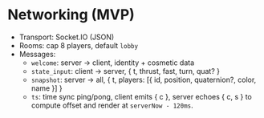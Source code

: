 # Networking (MVP)

- Transport: Socket.IO (JSON)
- Rooms: cap 8 players, default `lobby`
- Messages:
  - `welcome`: server → client, identity + cosmetic data
  - `state_input`: client → server, { t, thrust, fast, turn, quat? }
  - `snapshot`: server → all, { t, players: [{ id, position, quaternion?, color, name }] }
  - `ts`: time sync ping/pong, client emits { c }, server echoes { c, s } to compute offset and render at `serverNow - 120ms`.
